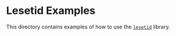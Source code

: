 # Lesetid Examples

This directory contains examples of how to use the [`lesetid`](https://lesetid.dev) library.
